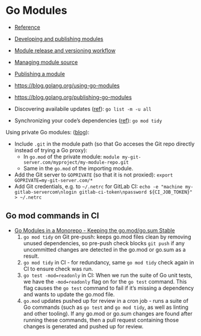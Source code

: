 # Go Modules

* [Reference](https://go.dev/ref/mod)
* [Developing and publishing modules](https://go.dev/doc/modules/developing)
* [Module release and versioning workflow](https://go.dev/doc/modules/release-workflow)
* [Managing module source](https://go.dev/doc/modules/managing-source)
* [Publishing a module](https://go.dev/doc/modules/publishing)
* <https://blog.golang.org/using-go-modules>
* <https://blog.golang.org/publishing-go-modules>

* Discovering availabile updates ([ref](https://go.dev/doc/modules/managing-dependencies#discovering_updates)): `go list -m -u all`
* Synchronizing your code’s dependencies ([ref](https://go.dev/doc/modules/managing-dependencies#synchronizing)): `go mod tidy`

Using private Go modules: ([blog](https://1729.org.uk/posts/gitlab-private-go-modules/)):

* Include `.git` in the module path (so that Go acceses the Git repo directly instead of trying a Go proxy):
  * In `go.mod` of the private module: `module my-git-server.com/myproject/my-module-repo.git`
  * Same in the `go.mod` of the importing module. 
* Add the Git server to `GOPRIVATE` (so that it is not proxied): `export GOPRIVATE=my-git-server.com/*`
* Add Git credentials, e.g. to `~/.netrc` for GitLab CI: `echo -e "machine my-gitlab-servercom\nlogin gitlab-ci-token\npassword ${CI_JOB_TOKEN}" > ~/.netrc`

## Go mod commands in CI

* [Go Modules in a Monorepo - Keeping the go.mod/go.sum Stable](https://medium.com/compass-true-north/catching-up-with-the-world-go-modules-in-a-monorepo-c3d1393d6024)
    1. `go mod tidy` on Git pre-push: keeps go.mod files clean by removing unused dependencies, so pre-push check blocks `git push` if any uncommitted changes are detected in the go.mod or go.sum as a result.
    2. `go mod tidy` in CI - for redundancy, same `go mod tidy` check again in CI to ensure check was run.
    3. `go test -mod=readonly` in CI: When we run the suite of Go unit tests, we have the `-mod=readonly` flag on for the `go test` command. This flag causes the `go test` command to fail if it’s missing a dependency and wants to update the go.mod file.
    4. `go.mod` updates pushed up for review in a cron job - runs a suite of Go commands (such as `go test` and `go mod tidy`, as well as linting and other tooling). If any go.mod or go.sum changes are found after running these commands, then a pull request containing those changes is generated and pushed up for review.
